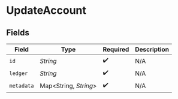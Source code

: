 # UpdateAccount


## Fields

| Field                  | Type                   | Required               | Description            |
| ---------------------- | ---------------------- | ---------------------- | ---------------------- |
| `id`                   | *String*               | :heavy_check_mark:     | N/A                    |
| `ledger`               | *String*               | :heavy_check_mark:     | N/A                    |
| `metadata`             | Map\<String, *String*> | :heavy_check_mark:     | N/A                    |